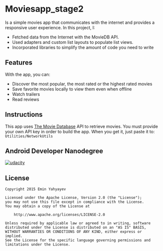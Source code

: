 # Moviesapp_stage2

Is a simple movies app that communicates with the internet and provides a responsive user
experience. In this project, I:
* Fetched data from the Internet with the MovieDB API. 
* Used adapters and custom list layouts to populate list views. 
* Incorporated libraries to simplify the amount of code you need to write 

## Features

With the app, you can:
* Discover the most popular, the most rated or the highest rated movies
* Save favorite movies locally to view them even when offline
* Watch trailers
* Read reviews

## Instructions

This app uses [The Movie Database](https://www.themoviedb.org/documentation/api) API to retrieve movies.
You must provide your own API key in order to build the app. When you get it, just paste it to: 
    ```
    Utilities/NetworkUtils  
    ```
    
## Android Developer Nanodegree
[![udacity][1]][2]

[1]: (../master/images/logo.png)
[2]: https://www.udacity.com/course/android-developer-nanodegree--nd801

## License

    Copyright 2015 Emin Yahyayev

    Licensed under the Apache License, Version 2.0 (the "License");
    you may not use this file except in compliance with the License.
    You may obtain a copy of the License at

        http://www.apache.org/licenses/LICENSE-2.0

    Unless required by applicable law or agreed to in writing, software
    distributed under the License is distributed on an "AS IS" BASIS,
    WITHOUT WARRANTIES OR CONDITIONS OF ANY KIND, either express or implied.
    See the License for the specific language governing permissions and
    limitations under the License.
